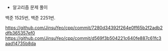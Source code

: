 - 알고리즘 문제 풀이

백준 1525번, 백준 2251번.

https://github.com/JinsuYeo/cpp/commit/7280d34392f264e0ff65b2f2adb2dfb365357ef0  
https://github.com/JinsuYeo/cpp/commit/d569f3b504221c640fe887c61fc3aad14735b8da
